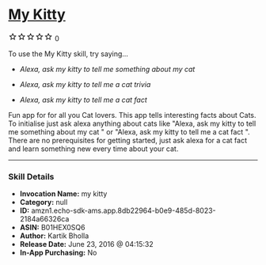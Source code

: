 # [My Kitty](http://alexa.amazon.com/#skills/amzn1.echo-sdk-ams.app.8db22964-b0e9-485d-8023-2184a66326ca)
![0 stars](../../images/ic_star_border_black_18dp_1x.png)![0 stars](../../images/ic_star_border_black_18dp_1x.png)![0 stars](../../images/ic_star_border_black_18dp_1x.png)![0 stars](../../images/ic_star_border_black_18dp_1x.png)![0 stars](../../images/ic_star_border_black_18dp_1x.png) 0

To use the My Kitty skill, try saying...

* *Alexa, ask my kitty to tell me something about my cat*

* *Alexa, ask my kitty to tell me a cat trivia*

* *Alexa, ask my kitty to tell me a cat fact*

Fun app for for all you Cat lovers.
This app tells interesting facts about Cats. To initialise just ask alexa anything about cats like "Alexa, ask my kitty to tell me something about my cat " or "Alexa, ask my kitty to tell me a cat fact ". There are no prerequisites for getting started, just ask alexa for a cat fact and learn something new every time about your cat.

***

### Skill Details

* **Invocation Name:** my kitty
* **Category:** null
* **ID:** amzn1.echo-sdk-ams.app.8db22964-b0e9-485d-8023-2184a66326ca
* **ASIN:** B01HEX0SQ6
* **Author:** Kartik Bholla
* **Release Date:** June 23, 2016 @ 04:15:32
* **In-App Purchasing:** No
